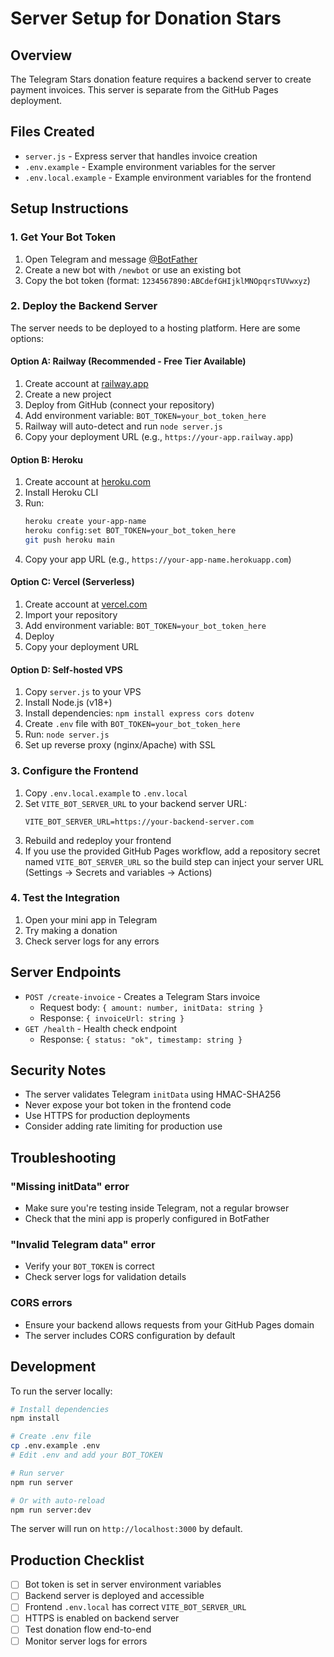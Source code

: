 # Server Setup for Donation Stars

## Overview

The Telegram Stars donation feature requires a backend server to create payment invoices. This server is separate from the GitHub Pages deployment.

## Files Created

- `server.js` - Express server that handles invoice creation
- `.env.example` - Example environment variables for the server
- `.env.local.example` - Example environment variables for the frontend

## Setup Instructions

### 1. Get Your Bot Token

1. Open Telegram and message [@BotFather](https://t.me/BotFather)
2. Create a new bot with `/newbot` or use an existing bot
3. Copy the bot token (format: `1234567890:ABCdefGHIjklMNOpqrsTUVwxyz`)

### 2. Deploy the Backend Server

The server needs to be deployed to a hosting platform. Here are some options:

#### Option A: Railway (Recommended - Free Tier Available)
1. Create account at [railway.app](https://railway.app)
2. Create a new project
3. Deploy from GitHub (connect your repository)
4. Add environment variable: `BOT_TOKEN=your_bot_token_here`
5. Railway will auto-detect and run `node server.js`
6. Copy your deployment URL (e.g., `https://your-app.railway.app`)

#### Option B: Heroku
1. Create account at [heroku.com](https://heroku.com)
2. Install Heroku CLI
3. Run:
   ```bash
   heroku create your-app-name
   heroku config:set BOT_TOKEN=your_bot_token_here
   git push heroku main
   ```
4. Copy your app URL (e.g., `https://your-app-name.herokuapp.com`)

#### Option C: Vercel (Serverless)
1. Create account at [vercel.com](https://vercel.com)
2. Import your repository
3. Add environment variable: `BOT_TOKEN=your_bot_token_here`
4. Deploy
5. Copy your deployment URL

#### Option D: Self-hosted VPS
1. Copy `server.js` to your VPS
2. Install Node.js (v18+)
3. Install dependencies: `npm install express cors dotenv`
4. Create `.env` file with `BOT_TOKEN=your_bot_token_here`
5. Run: `node server.js`
6. Set up reverse proxy (nginx/Apache) with SSL

### 3. Configure the Frontend

1. Copy `.env.local.example` to `.env.local`
2. Set `VITE_BOT_SERVER_URL` to your backend server URL:
   ```
   VITE_BOT_SERVER_URL=https://your-backend-server.com
   ```
3. Rebuild and redeploy your frontend
4. If you use the provided GitHub Pages workflow, add a repository secret named `VITE_BOT_SERVER_URL` so the build step can inject your server URL (Settings → Secrets and variables → Actions)

### 4. Test the Integration

1. Open your mini app in Telegram
2. Try making a donation
3. Check server logs for any errors

## Server Endpoints

- `POST /create-invoice` - Creates a Telegram Stars invoice
  - Request body: `{ amount: number, initData: string }`
  - Response: `{ invoiceUrl: string }`
- `GET /health` - Health check endpoint
  - Response: `{ status: "ok", timestamp: string }`

## Security Notes

- The server validates Telegram `initData` using HMAC-SHA256
- Never expose your bot token in the frontend code
- Use HTTPS for production deployments
- Consider adding rate limiting for production use

## Troubleshooting

### "Missing initData" error
- Make sure you're testing inside Telegram, not a regular browser
- Check that the mini app is properly configured in BotFather

### "Invalid Telegram data" error
- Verify your `BOT_TOKEN` is correct
- Check server logs for validation details

### CORS errors
- Ensure your backend allows requests from your GitHub Pages domain
- The server includes CORS configuration by default

## Development

To run the server locally:

```bash
# Install dependencies
npm install

# Create .env file
cp .env.example .env
# Edit .env and add your BOT_TOKEN

# Run server
npm run server

# Or with auto-reload
npm run server:dev
```

The server will run on `http://localhost:3000` by default.

## Production Checklist

- [ ] Bot token is set in server environment variables
- [ ] Backend server is deployed and accessible
- [ ] Frontend `.env.local` has correct `VITE_BOT_SERVER_URL`
- [ ] HTTPS is enabled on backend server
- [ ] Test donation flow end-to-end
- [ ] Monitor server logs for errors
